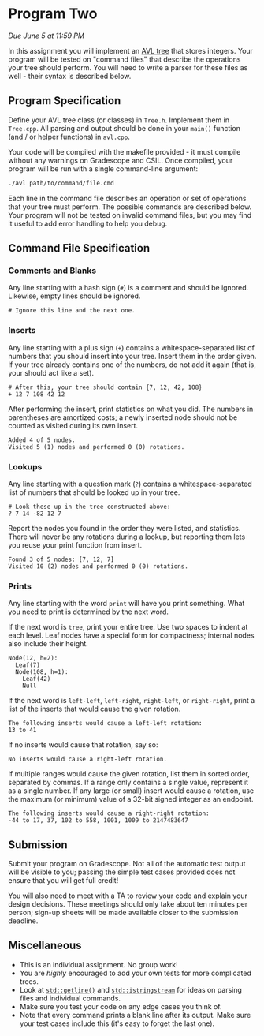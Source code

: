 # Program Two

_Due June 5 at 11:59 PM_

In this assignment you will implement an  [AVL tree][avl]  that stores integers.
Your program will be tested on "command files" that describe the operations your
tree should perform.  You will need  to write a parser for these files as well -
their syntax is described below.


## Program Specification

Define  your  AVL  tree  class  (or classes)  in  `Tree.h`.  Implement  them  in
`Tree.cpp`. All parsing and output should be done in your `main()` function (and
/ or helper functions) in `avl.cpp`.

Your code  will be compiled with the makefile provided - it must compile without
any warnings on  Gradescope and CSIL.  Once compiled,  your program  will be run
with a single command-line argument:

```sh
./avl path/to/command/file.cmd
```

Each line in the command file describes an operation  or set of operations  that
your tree must perform. The possible commands are described below.  Your program
will not  be tested on invalid command files,  but you may find it useful to add
error handling to help you debug.


## Command File Specification

### Comments and Blanks

Any line starting with  a hash sign  (`#`)  is a comment  and should be ignored.
Likewise, empty lines should be ignored.

```
# Ignore this line and the next one.

```


### Inserts

Any line starting with a plus sign (`+`) contains a whitespace-separated list of
numbers  that you should insert into your tree.  Insert them in the order given.
If your tree already  contains one of the numbers, do not add it again (that is,
your should act like a set).

```
# After this, your tree should contain {7, 12, 42, 108}
+ 12 7 108 42 12
```

After performing the insert,  print statistics  on what you did.  The numbers in
parentheses are amortized costs;  a newly inserted node should not be counted as
visited during its own insert.

```
Added 4 of 5 nodes.
Visited 5 (1) nodes and performed 0 (0) rotations.
```


### Lookups

Any line starting  with a question mark  (`?`)  contains a  whitespace-separated
list of numbers that should be looked up in your tree.

```
# Look these up in the tree constructed above:
? 7 14 -82 12 7

```

Report the nodes you found in the order they were listed, and statistics.  There
will never be any rotations during a lookup,  but reporting them  lets you reuse
your print function from insert.

```
Found 3 of 5 nodes: [7, 12, 7]
Visited 10 (2) nodes and performed 0 (0) rotations.

```


### Prints

Any line starting with the word `print` will have you print something.  What you
need to print is determined by the next word.

If the next word is `tree`, print your entire tree.  Use two spaces to indent at
each level.  Leaf nodes have a special form for compactness; internal nodes also
include their height.

```
Node(12, h=2):
  Leaf(7)
  Node(108, h=1):
    Leaf(42)
    Null

```

If the next word  is  `left-left`, `left-right`, `right-left`, or `right-right`,
print a list of the inserts that would cause the given rotation.

```
The following inserts would cause a left-left rotation:
13 to 41

```

If no inserts would cause that rotation, say so:

```
No inserts would cause a right-left rotation.

```

If multiple ranges  would cause the  given rotation,  list them in sorted order,
separated by commas.  If a range only contains a single value, represent it as a
single number.  If any large (or small)  insert would cause a rotation,  use the
maximum (or minimum) value of a 32-bit signed integer as an endpoint.

```
The following inserts would cause a right-right rotation:
-44 to 17, 37, 102 to 558, 1001, 1009 to 2147483647

```


## Submission

Submit your program on Gradescope.  Not all of the automatic test output will be
visible to you;  passing the simple test cases provided does not ensure that you
will get full credit!

You will also need to meet with a TA to review your code and explain your design
decisions. These meetings should only take about ten minutes per person; sign-up
sheets will be made available closer to the submission deadline.


## Miscellaneous

- This is an individual assignment.  No group work!
- You are _highly_ encouraged to add your own tests for more complicated trees.
- Look at [`std::getline()`][get]  and [`std::istringstream`][str]  for ideas on
  parsing files and individual commands.
- Make sure you test your code on any edge cases you think of.
- Note that every command prints a  blank line after its output.  Make sure your
  test cases include this (it's easy to forget the last one).


[avl]: https://en.wikipedia.org/wiki/AVL_tree
[get]: https://en.cppreference.com/w/cpp/string/basic_string/getline
[str]: https://en.cppreference.com/w/cpp/io/basic_istringstream
